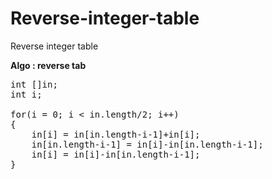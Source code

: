 # Reverse-integer-table

Reverse integer table

**Algo : reverse tab**
<pre>
int []in;
int i;

for(i = 0; i < in.length/2; i++)
{
	in[i] = in[in.length-i-1]+in[i];
	in[in.length-i-1] = in[i]-in[in.length-i-1];
	in[i] = in[i]-in[in.length-i-1];
}
</pre>
